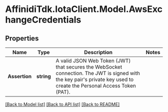 # AffinidiTdk.IotaClient.Model.AwsExchangeCredentials

## Properties

Name | Type | Description | Notes
------------ | ------------- | ------------- | -------------
**Assertion** | **string** | A valid JSON Web Token (JWT) that secures the WebSocket connection. The JWT is signed with the key pair&#39;s private key used to create the Personal Access Token (PAT). | 

[[Back to Model list]](../README.md#documentation-for-models) [[Back to API list]](../README.md#documentation-for-api-endpoints) [[Back to README]](../README.md)

